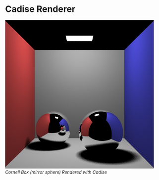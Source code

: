 # Cadise Renderer
<img src="./gallery/cornell-box/20190519.png"><br />
<i>Cornell Box (mirror sphere) Rendered with Cadise</i>